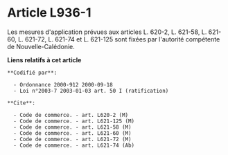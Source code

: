 # Article L936-1

Les mesures d'application prévues aux articles L. 620-2, L. 621-58, L. 621-60, L. 621-72, L. 621-74 et L. 621-125 sont fixées
par l'autorité compétente de Nouvelle-Calédonie.

**Liens relatifs à cet article**

	**Codifié par**:

	  - Ordonnance 2000-912 2000-09-18
	  - Loi n°2003-7 2003-01-03 art. 50 I (ratification)

	**Cite**:

	  - Code de commerce. - art. L620-2 (M)
	  - Code de commerce. - art. L621-125 (M)
	  - Code de commerce. - art. L621-58 (M)
	  - Code de commerce. - art. L621-60 (M)
	  - Code de commerce. - art. L621-72 (M)
	  - Code de commerce. - art. L621-74 (Ab)
